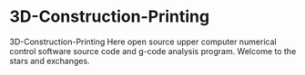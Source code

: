 # 3D-Construction-Printing

3D-Construction-Printing
Here open source upper computer numerical control software source code and g-code analysis program. Welcome to the stars and exchanges.
